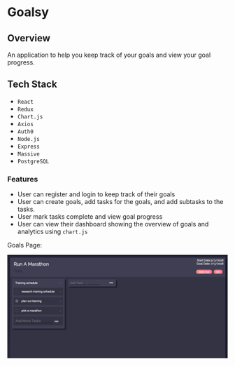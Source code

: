 # Goalsy

## Overview

An application to help you keep track of your goals and view your goal progress. 

## Tech Stack

- `React` 
- `Redux`
- `Chart.js`
- `Axios` 
- `Auth0` 
- `Node.js`
- `Express` 
- `Massive` 
- `PostgreSQL`


### Features

- User can register and login to keep track of their goals
- User can create goals, add tasks for the goals, and add subtasks to the tasks. 
- User mark tasks complete and view goal progress
- User can view their dashboard showing the overview of goals and analytics using `chart.js`



Goals Page:

![Image of Goals](https://github.com/Lisamarie73187/goal-tracker/blob/master/src/assests/GoalsPage.gif)
```


